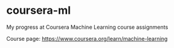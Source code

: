 # coursera-ml
My progress at Coursera Machine Learning course assignments

Course page: https://www.coursera.org/learn/machine-learning
